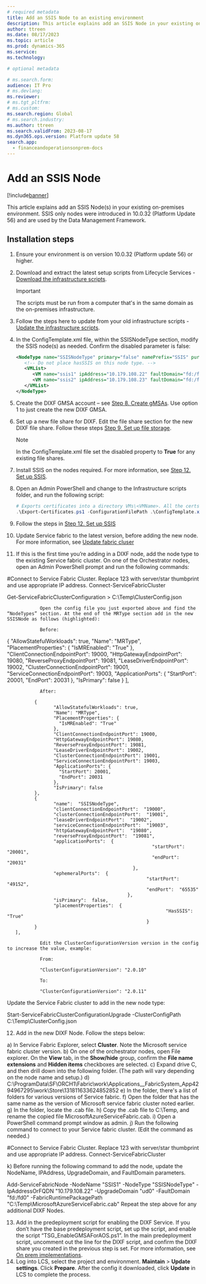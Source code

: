 ```yaml
---
# required metadata
title: Add an SSIS Node to an existing environment
description: This article explains add an SSIS Node in your existing on-premises environment.
author: ttreen
ms.date: 08/17/2023
ms.topic: article
ms.prod: dynamics-365 
ms.service:
ms.technology: 

# optional metadata

# ms.search.form:
audience: IT Pro
# ms.devlang: 
ms.reviewer: 
# ms.tgt_pltfrm: 
# ms.custom: 
ms.search.region: Global
# ms.search.industry:
ms.author: ttreen
ms.search.validFrom: 2023-08-17
ms.dyn365.ops.version: Platform update 58
search.app:
  - financeandoperationsonprem-docs
---
```


# Add an SSIS Node

[!include[banner](../includes/banner.md)]

This article explains add an SSIS Node(s) in your existing on-premises environment. SSIS only nodes were introduced in 10.0.32 (Platform Update 56) and are used by the Data Management Framework.

## Installation steps
1. Ensure your environment is on version 10.0.32 (Platform update 56) or higher.
2. Download and extract the latest setup scripts from Lifecycle Services - [Download the infrastructure scripts](./obtain-infrascripts-onprem.md#download-the-infrastructure-scripts).
   > [!IMPORTANT]
   > The scripts must be run from a computer that's in the same domain as the on-premises infrastructure.
3. Follow the steps here to update from your old infrastructure scripts - [Update the infrastructure scripts](./obtain-infrascripts-onprem.md#update-the-infrastructure-scripts).
4. In the ConfigTemplate.xml file, within the SSISNodeType section, modify the SSIS node(s) as needed. Confirm the disabled parameter is false:
   ```XML
   <NodeType name="SSISNodeType" primary="false" namePrefix="SSIS" purpose="SSIS" disabled="false">
      <!-- Do not place hasSSIS on this node type. -->
      <VMList>
         <VM name="ssis1" ipAddress="10.179.108.22" faultDomain="fd:/fd0" updateDomain="ud0" />
         <VM name="ssis2" ipAddress="10.179.108.23" faultDomain="fd:/fd1" updateDomain="ud1" />
      </VMList>
   </NodeType>
   ```
5. Create the DIXF GMSA account – see [Step 8. Create gMSAs](./setup-deploy-on-premises-latest.md#setupgMSA). Use option 1 to just create the new DIXF GMSA.
6. Set up a new file share for DIXF. Edit the file share section for the new DIXF file share. Follow these steps [Step 9. Set up file storage](./setup-deploy-on-premises-latest.md#setupfile).
   > [!NOTE]
   > In the ConfigTemplate.xml file set the disabled property to **True** for any existing file shares.  

7. Install SSIS on the nodes required. For more information, see [Step 12. Set up SSIS](./setup-deploy-on-premises-latest.md#setupssis).
8. Open an Admin PowerShell and change to the Infrastructure scripts folder, and run the following script:
   ```PowerShell
   # Exports certificates into a directory VMs\<VMName>. All the certs will be written to the infrastructure\Certs folder.
   .\Export-Certificates.ps1 -ConfigurationFilePath .\ConfigTemplate.xml
   ```
9. Follow the steps in [Step 12. Set up SSIS](./setup-deploy-on-premises-latest.md#setupvms)
10. Update Service fabric to the latest version, before adding the new node. For more information, see [Update fabric cluser](/azure/service-fabric/service-fabric-cluster-upgrade-windows-server.md)
11. If this is the first time you’re adding in a DIXF node, add the node type to the existing Service fabric cluster. On one of the Orchestrator nodes, open an Admin PowerShell prompt and run the following commands:

#Connect to Service Fabric Cluster. Replace 123 with server/star thumbprint and use appropriate IP address.
Connect-ServiceFabricCluster 

Get-ServiceFabricClusterConfiguration > C:\Temp\ClusterConfig.json

                Open the config file you just exported above and find the “NodeTypes” section. At the end of the MRType section add in the new SSISNode as follows (highlighted):

                Before:

{
                     "AllowStatefulWorkloads": true,
                     "Name": "MRType",
                     "PlacementProperties": {
                       "IsMREnabled": "True"
                     },
                     "ClientConnectionEndpointPort": 19000,
                     "HttpGatewayEndpointPort": 19080,
                     "ReverseProxyEndpointPort": 19081,
                     "LeaseDriverEndpointPort": 19002,
                     "ClusterConnectionEndpointPort": 19001,
                     "ServiceConnectionEndpointPort": 19003,
                     "ApplicationPorts": {
                       "StartPort": 20001,
                       "EndPort": 20031
                     },
                     "IsPrimary": false
              }
       ],

                After:

              {
                     "AllowStatefulWorkloads": true,
                     "Name": "MRType",
                     "PlacementProperties": {
                       "IsMREnabled": "True"
                     },
                     "ClientConnectionEndpointPort": 19000,
                     "HttpGatewayEndpointPort": 19080,
                     "ReverseProxyEndpointPort": 19081,
                     "LeaseDriverEndpointPort": 19002,
                     "ClusterConnectionEndpointPort": 19001,
                     "ServiceConnectionEndpointPort": 19003,
                     "ApplicationPorts": {
                       "StartPort": 20001,
                       "EndPort": 20031
                     },
                     "IsPrimary": false
              },
              {
                     "name":  "SSISNodeType",
                     "clientConnectionEndpointPort":  "19000",
                     "clusterConnectionEndpointPort":  "19001",
                     "leaseDriverEndpointPort":  "19002",
                     "serviceConnectionEndpointPort":  "19003",
                     "httpGatewayEndpointPort":  "19080",
                     "reverseProxyEndpointPort":  "19081",
                     "applicationPorts":  {
                                                         "startPort":  "20001",
                                                         "endPort":  "20031"
                                                  },
                     "ephemeralPorts":  {
                                                       "startPort":  "49152",
                                                       "endPort":  "65535"
                                                },
                     "isPrimary":  false,
                     "placementProperties":  {
                                                              "HasSSIS":  "True"
                                                       }
              }
       ],

                Edit the ClusterConfigurationVersion version in the config to increase the value, example:

                From:

                "ClusterConfigurationVersion": "2.0.10"

                To:

                "ClusterConfigurationVersion": "2.0.11"

Update the Service Fabric cluster to add in the new node type:

Start-ServiceFabricClusterConfigurationUpgrade -ClusterConfigPath C:\Temp\ClusterConfig.json


12.	Add in the new DIXF Node. Follow the steps below:

a)	In Service Fabric Explorer, select **Cluster**. Note the Microsoft service fabric cluster version.
b)	On one of the orchestrator nodes, open File explorer. On the **View** tab, in the **Show/hide** group, confirm the **File name extensions** and **Hidden items** checkboxes are selected.
c)	Expand drive C, and then drill down into the following folder. (The path will vary depending on the node name and setup.)
d)	C:\ProgramData\SF\ORCH1\Fabric\work\Applications\__FabricSystem\_App4294967295\work\Store\131811633624852852
e)	In the folder, there's a list of folders for various versions of Service fabric.
f)	Open the folder that has the same name as the version of Microsoft service fabric cluster noted earlier.
g)	In the folder, locate the .cab file.
h)	Copy the .cab file to C:\Temp, and rename the copied file MicrosoftAzureServiceFabric.cab.
i)	Open a PowerShell command prompt window as admin.
j)	Run the following command to connect to your Service fabric cluster. (Edit the command as needed.)

#Connect to Service Fabric Cluster. Replace 123 with server/star thumbprint and use appropriate IP address.
Connect-ServiceFabricCluster 

k)	Before running the following command to add the node, update the NodeName, IPAddress, UpgradeDomain, and FaultDomain parameters. 

Add-ServiceFabricNode -NodeName "SSIS1" -NodeType "SSISNodeType" -IpAddressOrFQDN "10.179.108.22" -UpgradeDomain "ud0" -FaultDomain "fd:/fd0" -FabricRuntimePackagePath "C:\Temp\MicrosoftAzureServiceFabric.cab"
Repeat the step above for any additional DIXF Nodes.

13.	Add in the predeployment script for enabling the DIXF Service. If you don’t have the base predeployment script, set up the script, and enable the script “TSG_EnableGMSAForAOS.ps1”. In the main predeployment script, uncomment out the line for the DIXF script, and confirm the DIXF share you created in the previous step is set.
  For more information, see [On prem implementations](/deployment/onprem-tsg-implementations). 
14.	Log into LCS, select the project and environment. **Maintain** > **Update settings**. Click **Prepare**. After the config it downloaded, click **Update** in LCS to complete the process. 


